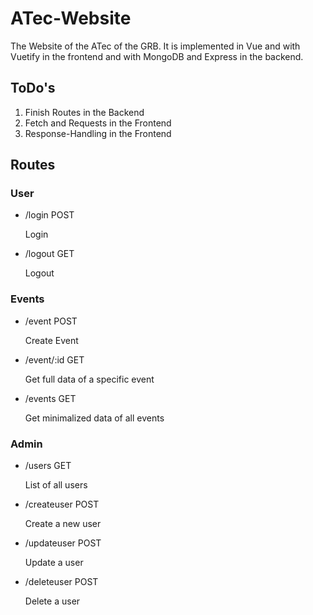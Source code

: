 # ATec-Website

The Website of the ATec of the GRB. It is implemented in Vue and with Vuetify in the frontend and with MongoDB and Express in the backend.

## ToDo's

1. Finish Routes in the Backend
2. Fetch and Requests in the Frontend
3. Response-Handling in the Frontend

## Routes

### User

- /login POST

    Login

- /logout GET

    Logout

### Events

- /event POST

    Create Event

- /event/:id GET

    Get full data of a specific event

- /events GET

     Get minimalized data of all events

### Admin

- /users GET

    List of all users

- /createuser POST

    Create a new user

- /updateuser POST

    Update a user

- /deleteuser POST

    Delete a user

